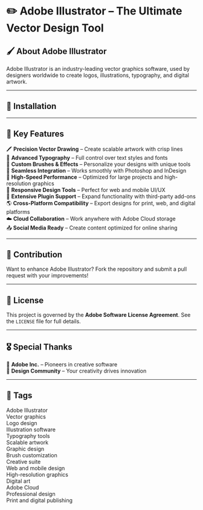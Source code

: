 # ✏️ Adobe Illustrator – The Ultimate Vector Design Tool

## 🖌 About Adobe Illustrator
Adobe Illustrator is an industry-leading vector graphics software, used by designers worldwide to create logos, illustrations, typography, and digital artwork.

---

## 🔧 Installation

---

## 🌟 Key Features

🖍 **Precision Vector Drawing** – Create scalable artwork with crisp lines  
📐 **Advanced Typography** – Full control over text styles and fonts  
🎨 **Custom Brushes & Effects** – Personalize your designs with unique tools  
🔄 **Seamless Integration** – Works smoothly with Photoshop and InDesign  
🚀 **High-Speed Performance** – Optimized for large projects and high-resolution graphics  
📱 **Responsive Design Tools** – Perfect for web and mobile UI/UX  
🔌 **Extensive Plugin Support** – Expand functionality with third-party add-ons  
🌎 **Cross-Platform Compatibility** – Export designs for print, web, and digital platforms  
☁️ **Cloud Collaboration** – Work anywhere with Adobe Cloud storage  
📤 **Social Media Ready** – Create content optimized for online sharing  

---

## 🤝 Contribution
Want to enhance Adobe Illustrator? Fork the repository and submit a pull request with your improvements!

---

## 📜 License
This project is governed by the **Adobe Software License Agreement**. See the `LICENSE` file for full details.

---

## 🎖 Special Thanks

🔹 **Adobe Inc.** – Pioneers in creative software  
🎨 **Design Community** – Your creativity drives innovation  

---

## 🔖 Tags
Adobe Illustrator  
Vector graphics  
Logo design  
Illustration software  
Typography tools  
Scalable artwork  
Graphic design  
Brush customization  
Creative suite  
Web and mobile design  
High-resolution graphics  
Digital art  
Adobe Cloud  
Professional design  
Print and digital publishing

